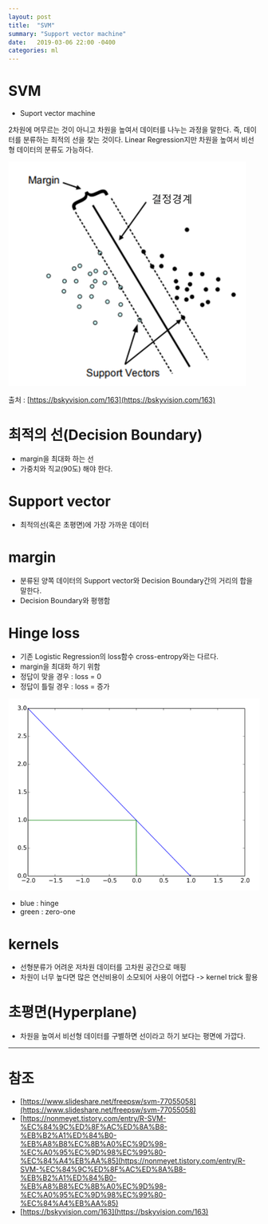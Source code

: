 ```yaml
---
layout: post
title:  "SVM"
summary: "Support vector machine"
date:   2019-03-06 22:00 -0400
categories: ml
---
```


# SVM
- Suport vector machine

2차원에 머무르는 것이 아니고 차원을 높여서 데이터를 나누는 과정을 말한다. 즉, 데이터를 분류하는 최적의 선을 찾는 것이다. Linear Regression지만 차원을 높여서 비선형 데이터의 분류도 가능하다.



![svm](/assets/img/post_img/ml/svm.PNG)



출처 : [https://bskyvision.com/163](https://bskyvision.com/163)


# 최적의 선(Decision Boundary)
- margin을 최대화 하는 선
- 가중치와 직교(90도) 해야 한다.

# Support vector
- 최적의선(혹은 초평면)에 가장 가까운 데이터

# margin
- 분류된 양쪽 데이터의 Support vector와 Decision Boundary간의 거리의 합을 말한다.
- Decision Boundary와 평행함

# Hinge loss
- 기존 Logistic Regression의 loss함수 cross-entropy와는 다르다.
- margin을 최대화 하기 위함
- 정답이 맞을 경우 : loss = 0
- 정답이 틀릴 경우 : loss = 증가



![loss](/assets/img/post_img/ml/hinge_loss.PNG)



- blue : hinge
- green : zero-one

# kernels
- 선형분류가 어려운 저차원 데이터를 고차원 공간으로 매핑
- 차원이 너무 높다면 많은 연산비용이 소모되어 사용이 어렵다 -> kernel trick 활용

# 초평면(Hyperplane)
- 차원을 높여서 비선형 데이터를 구별하면 선이라고 하기 보다는 평면에 가깝다.

---

# 참조
- [https://www.slideshare.net/freepsw/svm-77055058](https://www.slideshare.net/freepsw/svm-77055058)
- [https://nonmeyet.tistory.com/entry/R-SVM-%EC%84%9C%ED%8F%AC%ED%8A%B8-%EB%B2%A1%ED%84%B0-%EB%A8%B8%EC%8B%A0%EC%9D%98-%EC%A0%95%EC%9D%98%EC%99%80-%EC%84%A4%EB%AA%85](https://nonmeyet.tistory.com/entry/R-SVM-%EC%84%9C%ED%8F%AC%ED%8A%B8-%EB%B2%A1%ED%84%B0-%EB%A8%B8%EC%8B%A0%EC%9D%98-%EC%A0%95%EC%9D%98%EC%99%80-%EC%84%A4%EB%AA%85)
- [https://bskyvision.com/163](https://bskyvision.com/163)
